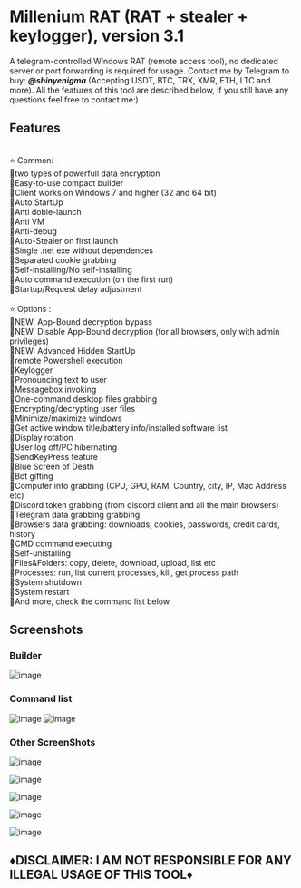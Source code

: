 # Millenium RAT (RAT + stealer + keylogger), version 3.1
A telegram-controlled Windows RAT (remote access tool), no dedicated server or port forwarding is required for usage. Contact me by Telegram to buy: <em>**@shinyenigma**</em> (Accepting USDT, BTC, TRX, XMR, ETH, LTC and more). All the features of this tool are described below, if you still have any questions feel free to contact me:) 
## Features 
<br />⭐️ Common:
<br />🔹two types of powerfull data encryption
<br />🔹Easy-to-use compact builder
<br />🔹Client works on Windows 7 and higher (32 and 64 bit)
<br />🔹Auto StartUp
<br />🔹Anti doble-launch
<br />🔹Anti VM
<br />🔹Anti-debug
<br />🔹Auto-Stealer on first launch 
<br />🔹Single .net exe without dependences
<br />🔹Separated cookie grabbing
<br />🔹Self-installing/No self-installing
<br />🔹Auto command execution (on the first run)
<br />🔹Startup/Request delay adjustment
<br />
<br />⭐️ Options :
<br />🔶NEW: App-Bound decryption bypass
<br />🔶NEW: Disable App-Bound decryption (for all browsers, only with admin privileges)
<br />🔶NEW: Advanced Hidden StartUp
<br />🔶remote Powershell execution
<br />🔶Keylogger 
<br />🔶Pronouncing text to user
<br />🔶Messagebox invoking
<br />🔶One-command desktop files grabbing
<br />🔶Encrypting/decrypting user files
<br />🔶Minimize/maximize windows
<br />🔶Get active window title/battery info/installed software list
<br />🔶Display rotation
<br />🔶User log off/PC hibernating
<br />🔶SendKeyPress feature
<br />🔶Blue Screen of Death
<br />🔶Bot gifting
<br />🔶Computer info grabbing (CPU, GPU, RAM, Country, city, IP, Mac Address etc)
<br />🔶Discord token grabbing (from discord client and all the main browsers)
<br />🔶Telegram data grabbing grabbing
<br />🔶Browsers data grabbing: downloads, cookies, passwords, credit cards, history
<br />🔶CMD command executing
<br />🔶Self-unistalling
<br />🔶Files&Folders: copy, delete, download, upload, list etc
<br />🔶Processes: run, list current processes, kill, get process path
<br />🔶System shutdown
<br />🔶System restart
<br />🔶And more, check the command list below

## Screenshots
### Builder
![image](https://github.com/user-attachments/assets/605d9334-6b60-4a53-8d5c-ce2a7531d64f)

### Command list
![image](https://github.com/user-attachments/assets/41e3814a-dd62-4110-8ca7-59902f06b9e3)
![image](https://github.com/user-attachments/assets/d0628616-140c-456a-81e5-f85c4241504a)

### Other ScreenShots

![image](https://github.com/user-attachments/assets/7f0fc472-0093-435b-9ec4-12569594ed3a)

![image](https://github.com/user-attachments/assets/467cc4b9-b2f0-4ebf-89d1-889822a9c747)

![image](https://github.com/user-attachments/assets/1f96c7ea-287f-43ea-8b3b-1fb993d2cd21)

![image](https://github.com/user-attachments/assets/3538cdd3-e2be-471e-b6bb-c88b127a0585)

![image](https://github.com/user-attachments/assets/2b2fdb99-d078-459d-8b43-ded54c91dc09)



## ♦️DISCLAIMER: I AM NOT RESPONSIBLE FOR ANY ILLEGAL USAGE OF THIS TOOL♦️

